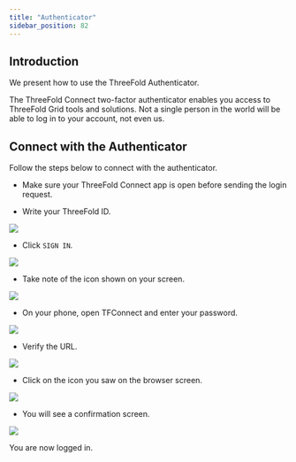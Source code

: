 ```yaml
---
title: "Authenticator"
sidebar_position: 82
---
```




## Introduction

We present how to use the ThreeFold Authenticator. 

The ThreeFold Connect two-factor authenticator enables you access to ThreeFold Grid tools and solutions. Not a single person in the world will be able to log in to your account, not even us.

## Connect with the Authenticator

Follow the steps below to connect with the authenticator.

- Make sure your ThreeFold Connect app is open before sending the login request.

- Write your ThreeFold ID.

![](./img/tfconnect_authenticator_1.png)

- Click `SIGN IN`.

![](./img/tfconnect_authenticator_2.png)

- Take note of the icon shown on your screen.

![](./img/tfconnect_authenticator_3.png)

- On your phone, open TFConnect and enter your password.

![](./img/tfconnect_authenticator_4.png)

- Verify the URL.

![](./img/tfconnect_authenticator_5.png)

- Click on the icon you saw on the browser screen.

![](./img/tfconnect_authenticator_6.png)

- You will see a confirmation screen.

![](./img/tfconnect_authenticator_7.png)

You are now logged in.